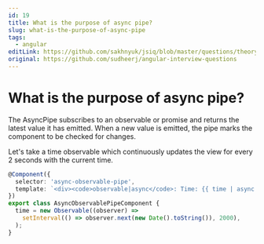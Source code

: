 ```yaml
---
id: 19
title: What is the purpose of async pipe?
slug: what-is-the-purpose-of-async-pipe
tags:
  - angular
editLink: https://github.com/sakhnyuk/jsiq/blob/master/questions/theory/angular/19.md
original: https://github.com/sudheerj/angular-interview-questions
---
```


# What is the purpose of async pipe?

The AsyncPipe subscribes to an observable or promise and returns the latest value it has emitted. When a new value is emitted, the pipe marks the component to be checked for changes.

Let's take a time observable which continuously updates the view for every 2 seconds with the current time.

```typescript
@Component({
  selector: 'async-observable-pipe',
  template: `<div><code>observable|async</code>: Time: {{ time | async }}</div>`,
})
export class AsyncObservablePipeComponent {
  time = new Observable((observer) =>
    setInterval(() => observer.next(new Date().toString()), 2000),
  );
}
```